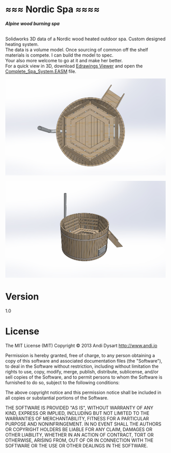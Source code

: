 &#8776;&#8776;&#8776; Nordic Spa &#8776;&#8776;&#8776;&#8776;
===

***Alpine wood burning spa***

<br>
Solidworks 3D data of a Nordic wood heated outdoor spa. Custom designed heating system.
<br>
The data is a volume model. Once sourcing of common off the shelf materials is compete. I can build the model to spec.

<br>
Your also more welcome to go at it and make her better.

<br>
For a quick view in 3D, download  <a href="http://www.edrawingsviewer.com/">Edrawings Viewer</a> and open the <a href="https://github.com/andiio/Nordic-Spa/blob/master/Complete_Spa_System.EASM">Complete_Spa_System.EASM</a> file.



![Image of a Spa](https://raw.githubusercontent.com/andiio/Nordic-Spa/master/images/Complete_Spa_System.JPG)

![Image of a Spa](https://github.com/andiio/Nordic-Spa/blob/master/images/Complete_Spa_System_p.JPG)

Version
==
1.0



License
==

The MIT License (MIT)
Copyright &#169; 2013 Andi Dysart http://www.andi.io

Permission is hereby granted, free of charge, to any person obtaining a copy of this software and associated documentation files (the "Software"), to deal in the Software without restriction, including without limitation the rights to use, copy, modify, merge, publish, distribute, sublicense, and/or sell copies of the Software, and to permit persons to whom the Software is furnished to do so, subject to the following conditions:

The above copyright notice and this permission notice shall be included in all copies or substantial portions of the Software.

THE SOFTWARE IS PROVIDED "AS IS", WITHOUT WARRANTY OF ANY KIND, EXPRESS OR IMPLIED, INCLUDING BUT NOT LIMITED TO THE WARRANTIES OF MERCHANTABILITY, FITNESS FOR A PARTICULAR PURPOSE AND NONINFRINGEMENT. IN NO EVENT SHALL THE AUTHORS OR COPYRIGHT HOLDERS BE LIABLE FOR ANY CLAIM, DAMAGES OR OTHER LIABILITY, WHETHER IN AN ACTION OF CONTRACT, TORT OR OTHERWISE, ARISING FROM, OUT OF OR IN CONNECTION WITH THE SOFTWARE OR THE USE OR OTHER DEALINGS IN THE SOFTWARE.

